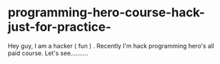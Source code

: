 # programming-hero-course-hack-just-for-practice-
Hey guy, I am a hacker ( fun ) . Recently I'm hack programming hero's all paid course. Let's see..........
